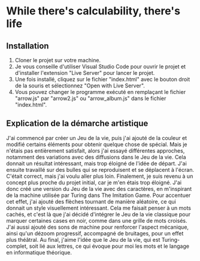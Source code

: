# While there's calculability, there's life
## Installation
1. Cloner le projet sur votre machine.
2. Je vous conseille d'utiliser Visual Studio Code pour ouvrir le projet et d'installer l'extension "Live Server" pour lancer le projet.
3. Une fois installé, cliquez sur le fichier "index.html" avec le bouton droit de la souris et sélectionnez "Open with Live Server".
4. Vous pouvez changer le programme exécuté en remplaçant le fichier "arrow.js" par "arrow2.js" ou "arrow_album.js" dans le fichier "index.html".

## Explication de la démarche artistique
J'ai commencé par créer un Jeu de la vie, puis j'ai ajouté de la couleur et modifié certains éléments pour obtenir quelque chose de spécial. Mais je n'étais pas entièrement satisfait, alors j'ai essayé différentes approches, notamment des variations avec des diffusions dans le Jeu de la vie. Cela donnait un résultat intéressant, mais trop éloigné de l'idée de départ. J'ai ensuite travaillé sur des bulles qui se reproduisent et se déplacent à l'écran. C'était correct, mais j'ai voulu aller plus loin. Finalement, je suis revenu à un concept plus proche du projet initial, car je m'en étais trop éloigné. J'ai donc créé une version du Jeu de la vie avec des caractères, en m'inspirant de la machine utilisée par Turing dans The Imitation Game. Pour accentuer cet effet, j'ai ajouté des flèches tournant de manière aléatoire, ce qui donnait un style visuellement intéressant. Cela me faisait penser à un mots cachés, et c'est là que j'ai décidé d'intégrer le Jeu de la vie classique pour marquer certaines cases en noir, comme dans une grille de mots croisés. J'ai aussi ajouté des sons de machine pour renforcer l'aspect mécanique, ainsi qu'un dézoom progressif, accompagné de bruitages, pour un effet plus théâtral. Au final, j'aime l'idée que le Jeu de la vie, qui est Turing-complet, soit lié aux lettres, ce qui évoque pour moi les mots et le langage en informatique théorique.